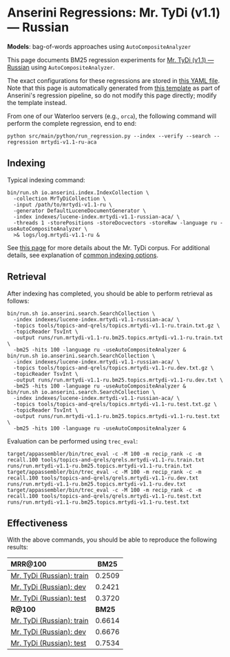 # Anserini Regressions: Mr. TyDi (v1.1) &mdash; Russian

**Models**: bag-of-words approaches using `AutoCompositeAnalyzer`

This page documents BM25 regression experiments for [Mr. TyDi (v1.1) &mdash; Russian](https://github.com/castorini/mr.tydi) using `AutoCompositeAnalyzer`.

The exact configurations for these regressions are stored in [this YAML file](../../src/main/resources/regression/mrtydi-v1.1-ru-aca.yaml).
Note that this page is automatically generated from [this template](../../src/main/resources/docgen/templates/mrtydi-v1.1-ru-aca.template) as part of Anserini's regression pipeline, so do not modify this page directly; modify the template instead.

From one of our Waterloo servers (e.g., `orca`), the following command will perform the complete regression, end to end:

```
python src/main/python/run_regression.py --index --verify --search --regression mrtydi-v1.1-ru-aca
```

## Indexing

Typical indexing command:

```
bin/run.sh io.anserini.index.IndexCollection \
  -collection MrTyDiCollection \
  -input /path/to/mrtydi-v1.1-ru \
  -generator DefaultLuceneDocumentGenerator \
  -index indexes/lucene-index.mrtydi-v1.1-russian-aca/ \
  -threads 1 -storePositions -storeDocvectors -storeRaw -language ru -useAutoCompositeAnalyzer \
  >& logs/log.mrtydi-v1.1-ru &
```

See [this page](https://github.com/castorini/mr.tydi) for more details about the Mr. TyDi corpus.
For additional details, see explanation of [common indexing options](../../docs/common-indexing-options.md).

## Retrieval

After indexing has completed, you should be able to perform retrieval as follows:

```
bin/run.sh io.anserini.search.SearchCollection \
  -index indexes/lucene-index.mrtydi-v1.1-russian-aca/ \
  -topics tools/topics-and-qrels/topics.mrtydi-v1.1-ru.train.txt.gz \
  -topicReader TsvInt \
  -output runs/run.mrtydi-v1.1-ru.bm25.topics.mrtydi-v1.1-ru.train.txt \
  -bm25 -hits 100 -language ru -useAutoCompositeAnalyzer &
bin/run.sh io.anserini.search.SearchCollection \
  -index indexes/lucene-index.mrtydi-v1.1-russian-aca/ \
  -topics tools/topics-and-qrels/topics.mrtydi-v1.1-ru.dev.txt.gz \
  -topicReader TsvInt \
  -output runs/run.mrtydi-v1.1-ru.bm25.topics.mrtydi-v1.1-ru.dev.txt \
  -bm25 -hits 100 -language ru -useAutoCompositeAnalyzer &
bin/run.sh io.anserini.search.SearchCollection \
  -index indexes/lucene-index.mrtydi-v1.1-russian-aca/ \
  -topics tools/topics-and-qrels/topics.mrtydi-v1.1-ru.test.txt.gz \
  -topicReader TsvInt \
  -output runs/run.mrtydi-v1.1-ru.bm25.topics.mrtydi-v1.1-ru.test.txt \
  -bm25 -hits 100 -language ru -useAutoCompositeAnalyzer &
```

Evaluation can be performed using `trec_eval`:

```
target/appassembler/bin/trec_eval -c -M 100 -m recip_rank -c -m recall.100 tools/topics-and-qrels/qrels.mrtydi-v1.1-ru.train.txt runs/run.mrtydi-v1.1-ru.bm25.topics.mrtydi-v1.1-ru.train.txt
target/appassembler/bin/trec_eval -c -M 100 -m recip_rank -c -m recall.100 tools/topics-and-qrels/qrels.mrtydi-v1.1-ru.dev.txt runs/run.mrtydi-v1.1-ru.bm25.topics.mrtydi-v1.1-ru.dev.txt
target/appassembler/bin/trec_eval -c -M 100 -m recip_rank -c -m recall.100 tools/topics-and-qrels/qrels.mrtydi-v1.1-ru.test.txt runs/run.mrtydi-v1.1-ru.bm25.topics.mrtydi-v1.1-ru.test.txt
```

## Effectiveness

With the above commands, you should be able to reproduce the following results:

| **MRR@100**                                                                                                  | **BM25**  |
|:-------------------------------------------------------------------------------------------------------------|-----------|
| [Mr. TyDi (Russian): train](https://github.com/castorini/mr.tydi)                                            | 0.2509    |
| [Mr. TyDi (Russian): dev](https://github.com/castorini/mr.tydi)                                              | 0.2421    |
| [Mr. TyDi (Russian): test](https://github.com/castorini/mr.tydi)                                             | 0.3720    |
| **R@100**                                                                                                    | **BM25**  |
| [Mr. TyDi (Russian): train](https://github.com/castorini/mr.tydi)                                            | 0.6614    |
| [Mr. TyDi (Russian): dev](https://github.com/castorini/mr.tydi)                                              | 0.6676    |
| [Mr. TyDi (Russian): test](https://github.com/castorini/mr.tydi)                                             | 0.7534    |
